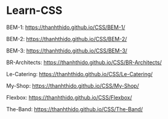 # Learn-CSS

BEM-1: https://thanhthido.github.io/CSS/BEM-1/

BEM-2: https://thanhthido.github.io/CSS/BEM-2/

BEM-3: https://thanhthido.github.io/CSS/BEM-3/

BR-Architects: https://thanhthido.github.io/CSS/BR-Architects/

Le-Catering: https://thanhthido.github.io/CSS/Le-Catering/

My-Shop: https://thanhthido.github.io/CSS/My-Shop/

Flexbox: https://thanhthido.github.io/CSS/Flexbox/

The-Band: https://thanhthido.github.io/CSS/The-Band/
